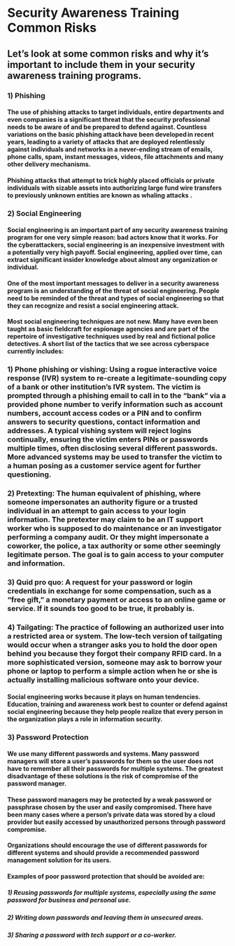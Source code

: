 # Security Awareness Training Common Risks

## Let’s look at some common risks and why it’s important to include them in your security awareness training programs. 

### 1) Phishing

#### The use of phishing attacks to target individuals, entire departments and even companies is a significant threat that the security professional needs to be aware of and be prepared to defend against. Countless variations on the basic phishing attack have been developed in recent years, leading to a variety of attacks that are deployed relentlessly against individuals and networks in a never-ending stream of emails, phone calls, spam, instant messages, videos, file attachments and many other delivery mechanisms.

#### Phishing attacks that attempt to trick highly placed officials or private individuals with sizable assets into authorizing large fund wire transfers to previously unknown entities are known as whaling attacks .

### 2) Social Engineering

#### Social engineering is an important part of any security awareness training program for one very simple reason: bad actors know that it works. For the cyberattackers, social engineering is an inexpensive investment with a potentially very high payoff. Social engineering, applied over time, can extract significant insider knowledge about almost any organization or individual.

#### One of the most important messages to deliver in a security awareness program is an understanding of the threat of social engineering. People need to be reminded of the threat and types of social engineering so that they can recognize and resist a social engineering attack.

#### Most social engineering techniques are not new. Many have even been taught as basic fieldcraft for espionage agencies and are part of the repertoire of investigative techniques used by real and fictional police detectives. A short list of the tactics that we see across cyberspace currently includes:

### 1) Phone phishing or vishing: Using a rogue interactive voice response (IVR) system to re-create a legitimate-sounding copy of a bank or other institution’s IVR system. The victim is prompted through a phishing email to call in to the “bank” via a provided phone number to verify information such as account numbers, account access codes or a PIN and to confirm answers to security questions, contact information and addresses. A typical vishing system will reject logins continually, ensuring the victim enters PINs or passwords multiple times, often disclosing several different passwords. More advanced systems may be used to transfer the victim to a human posing as a customer service agent for further questioning.

### 2) Pretexting: The human equivalent of phishing, where someone impersonates an authority figure or a trusted individual in an attempt to gain access to your login information. The pretexter may claim to be an IT support worker who is supposed to do maintenance or an investigator performing a company audit. Or they might impersonate a coworker, the police, a tax authority or some other seemingly legitimate person. The goal is to gain access to your computer and information.

### 3) Quid pro quo: A request for your password or login credentials in exchange for some compensation, such as a “free gift,” a monetary payment or access to an online game or service. If it sounds too good to be true, it probably is.

### 4) Tailgating: The practice of following an authorized user into a restricted area or system. The low-tech version of tailgating would occur when a stranger asks you to hold the door open behind you because they forgot their company RFID card. In a more sophisticated version, someone may ask to borrow your phone or laptop to perform a simple action when he or she is actually installing malicious software onto your device.

#### Social engineering works because it plays on human tendencies. Education, training and awareness work best to counter or defend against social engineering because they help people realize that every person in the organization plays a role in information security.

### 3) Password Protection

#### We use many different passwords and systems. Many password managers will store a user’s passwords for them so the user does not have to remember all their passwords for multiple systems. The greatest disadvantage of these solutions is the risk of compromise of the password manager.

#### These password managers may be protected by a weak password or passphrase chosen by the user and easily compromised. There have been many cases where a person’s private data was stored by a cloud provider but easily accessed by unauthorized persons through password compromise.

#### Organizations should encourage the use of different passwords for different systems and should provide a recommended password management solution for its users.

#### Examples of poor password protection that should be avoided are:

##### 1) Reusing passwords for multiple systems, especially using the same password for business and personal use.

##### 2) Writing down passwords and leaving them in unsecured areas.

##### 3) Sharing a password with tech support or a co-worker.

